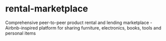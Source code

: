 # rental-marketplace
Comprehensive peer-to-peer product rental and lending marketplace - Airbnb-inspired platform for sharing furniture, electronics, books, tools and personal items
